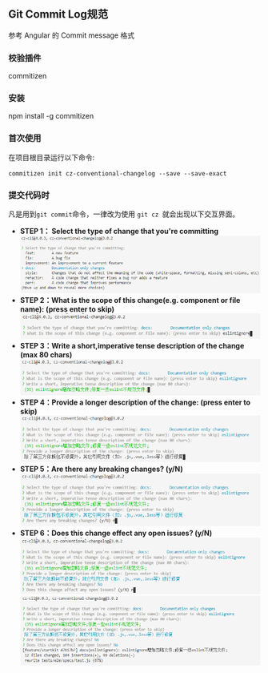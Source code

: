 ## Git Commit Log规范
参考 Angular 的 Commit message 格式
### 校验插件    
commitizen

### 安装   
npm install -g commitizen   

### 首次使用    
在项目根目录运行以下命令:

  ```
  commitizen init cz-conventional-changelog --save --save-exact
  ```
### 提交代码时    
凡是用到` git commit `命令，一律改为使用 `git cz `就会出现以下交互界面。    
+ **STEP 1： Select the type of change that you're committing**              
![_图片_](./assets/images/1.png)      
+ **STEP 2：What is the scope of this change(e.g. component or file name): (press enter to skip)**    
![_图片_](./assets/images/2.png)      
+ **STEP 3：Write a short,imperative tense description of the change (max 80 chars)**      
![_图片_](./assets/images/3.png)      
+ **STEP 4：Provide a longer description of the change: (press enter to skip)**     
![_图片_](./assets/images/4.png)      
+ **STEP 5：Are there any breaking changes? (y/N)**     
![_图片_](./assets/images/5.png)      
+ **STEP 6：Does this change effect any open issues? (y/N)**      
![_图片_](./assets/images/6.png)      
![_图片_](./assets/images/7.png)      